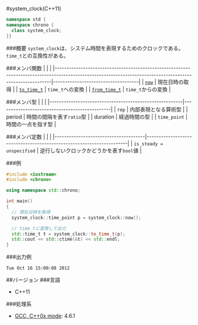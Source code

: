#system_clock(C++11)
```cpp
namespace std {
namespace chrono {
  class system_clock;
}}
```

###概要
`system_clock`は、システム時間を表現するためのクロックである。
`time_t`との互換性がある。


###メンバ関数
| | |
|----------------------------------------------------------------------------------------------------------------------------------------------------------|------------------------------------|
| [`now`](./system_clock/now.md) | 現在日時の取得 |
| [`to_time_t`](./system_clock/to_time_t.md) | `time_t`への変換 |
| [`from_time_t`](./system_clock/from_time_t.md) | `time_t`からの変換 |


###メンバ型
| | |
|--------------------------------------------------------|-----------------------------------------------|
| `rep` | 内部表現となる算術型 |
| period | 時間の間隔を表す`ratio`型 |
| duration | 経過時間の型 |
| `time_point` | 時間の一点を指す型 |


###メンバ定数
| | |
|--------------------------------------|----------------------------------------------------------------------|
| `is_steady = unspecified` | 逆行しないクロックかどうかを表す`bool`値 |


###例
```cpp
#include <iostream>
#include <chrono>

using namespace std::chrono;

int main()
{
  // 現在日時を取得
  system_clock::time_point p = system_clock::now();

  // time_tに変換して出力
  std::time_t t = system_clock::to_time_t(p);
  std::cout << std::ctime(&t) << std::endl;
}
```

###出力例
```
Tue Oct 16 15:00:08 2012
```

##バージョン
###言語
- C++11

###処理系
- [GCC, C++0x mode](/implementation#gcc.md): 4.6.1


